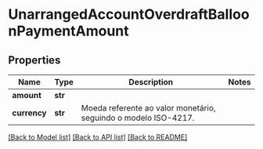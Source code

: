 # UnarrangedAccountOverdraftBalloonPaymentAmount

## Properties
Name | Type | Description | Notes
------------ | ------------- | ------------- | -------------
**amount** | **str** |  | 
**currency** | **str** | Moeda referente ao valor monetário, seguindo o modelo ISO-4217. | 

[[Back to Model list]](../README.md#documentation-for-models) [[Back to API list]](../README.md#documentation-for-api-endpoints) [[Back to README]](../README.md)

